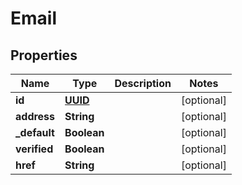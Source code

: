
# Email

## Properties
Name | Type | Description | Notes
------------ | ------------- | ------------- | -------------
**id** | [**UUID**](UUID.md) |  |  [optional]
**address** | **String** |  |  [optional]
**_default** | **Boolean** |  |  [optional]
**verified** | **Boolean** |  |  [optional]
**href** | **String** |  |  [optional]




